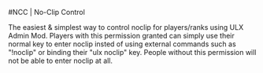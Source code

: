 #NCC | No-Clip Control

The easiest & simplest way to control noclip for players/ranks using ULX Admin Mod.
Players with this permission granted can simply use their normal key to enter noclip insted of using external commands such as "!noclip" or binding their "ulx noclip" key.
People without this permission will not be able to enter noclip at all.

